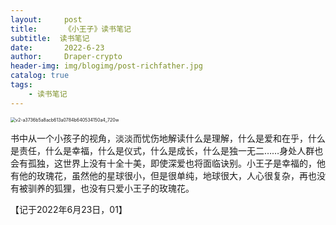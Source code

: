 ```yaml
---
layout:     post
title:      《小王子》读书笔记
subtitle:  读书笔记
date:       2022-6-23
author:     Draper-crypto
header-img: img/blogimg/post-richfather.jpg
catalog: true
tags:
    - 读书笔记
---
```


<img src="https://typora-img-1301299232.cos.ap-shanghai.myqcloud.com/img/v2-a3736b5a8acb613a0784b640534150a4_720w.png" alt="v2-a3736b5a8acb613a0784b640534150a4_720w" style="zoom: 50%;" />

书中从一个小孩子的视角，淡淡而忧伤地解读什么是理解，什么是爱和在乎，什么是责任，什么是幸福，什么是仪式，什么是成长，什么是独一无二……身处人群也会有孤独，这世界上没有十全十美，即使深爱也将面临诀别。小王子是幸福的，他有他的玫瑰花，虽然他的星球很小，但是很单纯，地球很大，人心很复杂，再也没有被驯养的狐狸，也没有只爱小王子的玫瑰花。

【记于2022年6月23日，01】